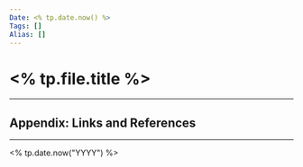 ```yaml
---
Date: <% tp.date.now() %>
Tags: []
Alias: []
---
```


# <% tp.file.title %>

---

## Appendix: Links and References

---

<% tp.date.now("YYYY") %>
